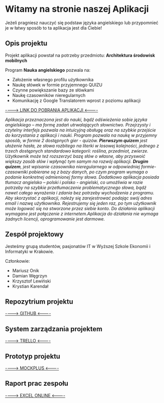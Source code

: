 # Witamy na stronie naszej Aplikacji
Jeżeli pragniesz nauczyć się podstaw języka angielskiego lub przypomnieć je w łatwy sposób to ta aplikacja jest dla Ciebie!


## Opis projektu
Projekt aplikacji powstał na potrzeby przedmiotu:  **Architektura środowisk mobilnych**

Program **Nauka angielskiego** pozwala na:
- Założenie własnego profilu użytkownika
- Naukę słówek w formie przyjemnego QUIZU
- Czynne powiększanie bazy ze słówkami
- Naukę czasowników nieregularnych
- Komunikację z Google Translatorem wprost z poziomu aplikacji

[----> LINK DO POBRANIA APLIKACJI <----](https://build.phonegap.com/apps/3202916/share)

*Aplikacja przeznaczona jest do nauki, bądź odświeżenia sobie języka angielskiego – ma formę zadań utrwalających słownictwo. Przejrzysty i czytelny interfejs pozwala na intuicyjną obsługę oraz na szybkie przejście do korzystania z aplikacji i nauki. 
Program pozwala na naukę w przyjemny sposób, w formie 2 dostępnych gier - quizów. 
**Pierwszym quizem** jest ułożenie hasła, ze słowa rozbitego na literki w losowej kolejności, jednego z trzech dostępnych standardowo kategorii: roślina, przedmiot, zwierze. Użytkownik może też rozszerzyć bazę słów o własne, aby przyswoić większy zasób słów i wpłynąć tym samym na rozwój aplikacji. 
**Drugim quizem**, jest wpisanie czasownika nieregularnego w odpowiedniej formie- czasowniki pobierane są z bazy danych, po czym program wymaga o podanie konkretnej odmienionej formy słowa. Dodatkowo aplikacja posiada tłumacz angielsko – polski i polsko - angielski, co umożliwia w razie potrzeby na szybkie przetłumaczenie problematycznego słowa, bądź nawet całego wyrażenia i zdania bez potrzeby wychodzenia z programu. 
Aby skorzystać z aplikacji, należy się zarejestrować podając swój adres email i nazwę użytkownika. Rejestrujemy się jeden raz, po tym użytkownik może logować się na stworzone przez siebie konto. Do działania aplikacji wymagane jest połączenie z internetem.Aplikacja do działania nie wymaga żadnych licencji, oprogramowanie jest darmowe.*

## Zespół projektowy
Jesteśmy grupą studentów, pasjonatów IT w Wyższej Szkole Ekonomii i Informatyki w Krakowie. 

Członkowie:
- Mariusz Onik
- Damian Węgrzyn
- Krzysztof Lewiński
- Krystian Karendał

## Repozytrium projektu
[----> GITHUB <----](https://github.com/krystianTeam/NaukaAngielskiego)

## System zarządzania projektem
[----> TRELLO <----](https://trello.com/b/guimBnZG/projekt-na-wsei) 

## Prototyp projektu
[----> MOCKPLUS <----](http://run.mockplus.com/AgUpItaYnpUohOed/index.html)


## Raport prac zespołu
[----> EXCEL ONLINE <----](https://docs.google.com/spreadsheets/d/1GyhWm8gZX61eztweAUTQriXQFiqFv10UHatVBOZWF6g/edit#gid=0)
